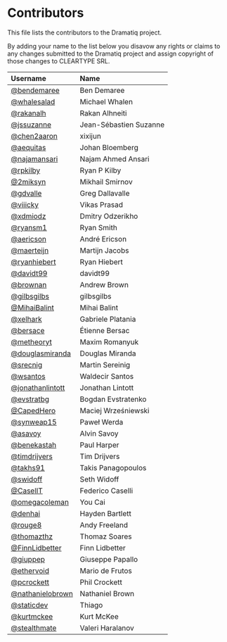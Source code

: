 # Contributors

This file lists the contributors to the Dramatiq project.

By adding your name to the list below you disavow any rights or claims
to any changes submitted to the Dramatiq project and assign copyright
of those changes to CLEARTYPE SRL.

| Username                                              | Name                   |
| :-------                                              | :---                   |
| [@bendemaree](https://github.com/bendemaree)          | Ben Demaree            |
| [@whalesalad](https://github.com/whalesalad)          | Michael Whalen         |
| [@rakanalh](https://github.com/rakanalh)              | Rakan Alhneiti         |
| [@jssuzanne](https://github.com/jssuzanne)            | Jean-Sébastien Suzanne |
| [@chen2aaron](https://github.com/chen2aaron)          | xixijun                |
| [@aequitas](https://github.com/aequitas)              | Johan Bloemberg        |
| [@najamansari](https://github.com/najamansari)        | Najam Ahmed Ansari     |
| [@rpkilby](https://github.com/rpkilby)                | Ryan P Kilby           |
| [@2miksyn](https://github.com/2miksyn)                | Mikhail Smirnov        |
| [@gdvalle](https://github.com/gdvalle)                | Greg Dallavalle        |
| [@viiicky](https://github.com/viiicky)                | Vikas Prasad           |
| [@xdmiodz](https://github.com/xdmiodz)                | Dmitry Odzerikho       |
| [@ryansm1](https://github.com/ryansm1)                | Ryan Smith             |
| [@aericson](https://github.com/aericson)              | André Ericson          |
| [@maerteijn](https://github.com/maerteijn)            | Martijn Jacobs         |
| [@ryanhiebert](https://github.com/ryanhiebert)        | Ryan Hiebert           |
| [@davidt99](https://github.com/davidt99)              | davidt99               |
| [@brownan](https://github.com/brownan)                | Andrew Brown           |
| [@gilbsgilbs](https://github.com/gilbsgilbs)          | gilbsgilbs             |
| [@MihaiBalint](https://github.com/MihaiBalint)        | Mihai Balint           |
| [@xelhark](https://github.com/xelhark)                | Gabriele Platania      |
| [@bersace](https://github.com/bersace)                | Étienne Bersac         |
| [@metheoryt](https://github.com/metheoryt)            | Maxim Romanyuk         |
| [@douglasmiranda](https://github.com/douglasmiranda)  | Douglas Miranda        |
| [@srecnig](https://github.com/srecnig)                | Martin Sereinig        |
| [@wsantos](https://github.com/wsantos)                | Waldecir Santos        |
| [@jonathanlintott](http://github.com/jonathanlintott) | Jonathan Lintott       |
| [@evstratbg](https://github.com/evstratbg)            | Bogdan Evstratenko     |
| [@CapedHero](https://github.com/CapedHero)            | Maciej Wrześniewski    |
| [@synweap15](https://github.com/synweap15)            | Paweł Werda            |
| [@asavoy](https://github.com/asavoy)                  | Alvin Savoy            |
| [@benekastah](https://github.com/benekastah)          | Paul Harper            |
| [@timdrijvers](https://github.com/timdrijvers)        | Tim Drijvers           |
| [@takhs91](https://github.com/takhs91)                | Takis Panagopoulos     |
| [@swidoff](https://github.com/swidoff)                | Seth Widoff            |
| [@CaselIT](https://github.com/CaselIT)                | Federico Caselli       |
| [@omegacoleman](https://github.com/omegacoleman)      | You Cai                |
| [@denhai](https://github.com/denhai)                  | Hayden Bartlett        |
| [@rouge8](https://github.com/rouge8)                  | Andy Freeland          |
| [@thomazthz](https://github.com/thomazthz)            | Thomaz Soares          |
| [@FinnLidbetter](https://github.com/FinnLidbetter)    | Finn Lidbetter         |
| [@giuppep](https://github.com/giuppep)                | Giuseppe Papallo       |
| [@ethervoid](https://github.com/ethervoid)            | Mario de Frutos        |
| [@pcrockett](https://github.com/pcrockett)            | Phil Crockett          |
| [@nathanielobrown](https://github.com/nathanielobrown)| Nathaniel Brown        |
| [@staticdev](https://github.com/staticdev)            | Thiago                 |
| [@kurtmckee](https://github.com/kurtmckee)            | Kurt McKee             |
| [@stealthmate](https://github.com/stealthmate)        | Valeri Haralanov       |
